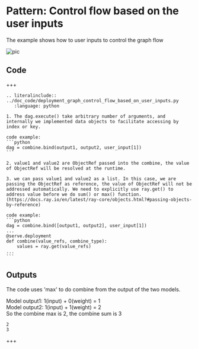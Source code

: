 # Pattern: Control flow based on the user inputs

The example shows how to user inputs to control the graph flow

![pic](https://raw.githubusercontent.com/ray-project/images/master/docs/serve/deployment-graph/control_flow_based_on_user_inputs.svg)

## Code

+++

```{eval-rst}
.. literalinclude:: ../doc_code/deployment_graph_control_flow_based_on_user_inputs.py
   :language: python
```

````{note}
1. The dag.execute() take arbitrary number of arguments, and internally we implemented data objects to facilitate accessing by index or key.

code example:
```python
dag = combine.bind(output1, output2, user_input[1])
```

2. value1 and value2 are ObjectRef passed into the combine, the value of ObjectRef will be resolved at the runtime.

3. we can pass value1 and value2 as a list. In this case, we are passing the ObjectRef as reference, the value of ObjectRef will not be addressed automatically. We need to explicitly use ray.get() to address value before we do sum() or max() function. (https://docs.ray.io/en/latest/ray-core/objects.html?#passing-objects-by-reference)

code example:
```python
dag = combine.bind([output1, output2], user_input[1])
...
@serve.deployment
def combine(value_refs, combine_type):
    values = ray.get(value_refs)
...
```
````

## Outputs

The code uses 'max' to do combine from the output of the two models.

Model output1: 1(input) + 0(weight) = 1 \
Model output2: 1(input) + 1(weight) = 2 \
So the combine max is 2, the combine sum is 3

```
2
3
```

+++